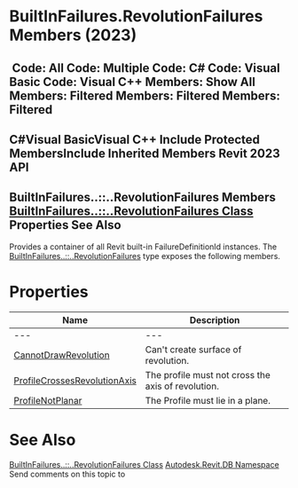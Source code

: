 # BuiltInFailures.RevolutionFailures Members (2023)

﻿
 Code: All Code: Multiple Code: C# Code: Visual Basic Code: Visual C++  Members: Show All Members: Filtered Members: Filtered Members: Filtered   
---  
C#Visual BasicVisual C++
Include Protected MembersInclude Inherited Members
Revit 2023 API  
---  
BuiltInFailures..::..RevolutionFailures Members  
[BuiltInFailures..::..RevolutionFailures Class](b359fd82-5bf1-b5a5-babe-c5670b4792a7.md "BuiltInFailures.RevolutionFailures Class") Properties See Also  
---  
Provides a container of all Revit built-in FailureDefinitionId instances.
The [BuiltInFailures..::..RevolutionFailures](b359fd82-5bf1-b5a5-babe-c5670b4792a7.md "BuiltInFailures.RevolutionFailures Class") type exposes the following members.
# Properties
| Name | Description |
| --- | --- |
| --- | --- | --- |
| [CannotDrawRevolution](27a5eee6-0228-f0ca-2a59-b77606f5827b.md "CannotDrawRevolution Property") | Can't create surface of revolution. |
| [ProfileCrossesRevolutionAxis](5a4be39d-5915-df82-2c0b-56eb676ad3df.md "ProfileCrossesRevolutionAxis Property") | The profile must not cross the axis of revolution. |
| [ProfileNotPlanar](62c48081-b955-f923-f290-9804049901e5.md "ProfileNotPlanar Property") | The Profile must lie in a plane. |

# See Also
[BuiltInFailures..::..RevolutionFailures Class](b359fd82-5bf1-b5a5-babe-c5670b4792a7.md "BuiltInFailures.RevolutionFailures Class")
[Autodesk.Revit.DB Namespace](87546ba7-461b-c646-cbb1-2cb8f5bff8b2.md "Autodesk.Revit.DB Namespace")
Send comments on this topic to 